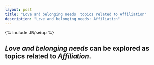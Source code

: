 ```yaml
---
layout: post
title: "Love and belonging needs: topics related to Affiliation"
description: "Love and belonging needs: Affiliation"
---
```

{% include JB/setup %}


## __*Love and belonging needs*__ can be explored as topics related to __*Affiliation*__.
